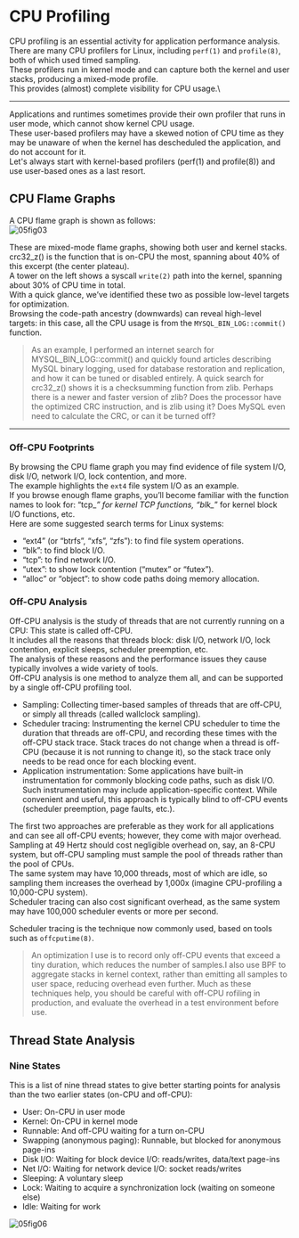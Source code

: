 # CPU Profiling

CPU profiling is an essential activity for application performance analysis.\
There are many CPU profilers for Linux, including `perf(1)` and `profile(8)`, both of which used timed sampling.\
These profilers run in kernel mode and can capture both the kernel and user stacks, producing a mixed-mode profile.\
This provides (almost) complete visibility for CPU usage.\\

______________________________________________________________________

Applications and runtimes sometimes provide their own profiler that runs in user mode, which cannot show kernel CPU usage.\
These user-based profilers may have a skewed notion of CPU time as they may be unaware of when the kernel has descheduled the application, and do not account for it.\
Let's always start with kernel-based profilers (perf(1) and profile(8)) and use user-based ones as a last resort.

## CPU Flame Graphs

A CPU flame graph is shown as follows:\
![05fig03](https://github.com/k0i/system_performance/assets/100127291/04adc7dc-b7e1-4795-b517-5faec3d45dc8)

These are mixed-mode flame graphs, showing both user and kernel stacks.\
crc32_z() is the function that is on-CPU the most, spanning about 40% of this excerpt (the center plateau).\
A tower on the left shows a syscall `write(2)` path into the kernel, spanning about 30% of CPU time in total.\
With a quick glance, we’ve identified these two as possible low-level targets for optimization.\
Browsing the code-path ancestry (downwards) can reveal high-level targets: in this case, all the CPU usage is from the `MYSQL_BIN_LOG::commit()` function.

> As an example, I performed an internet search for MYSQL_BIN_LOG::commit() and quickly found articles describing MySQL binary logging, used for database restoration and replication, and how it can be tuned or disabled entirely. A quick search for crc32_z() shows it is a checksumming function from zlib. Perhaps there is a newer and faster version of zlib? Does the processor have the optimized CRC instruction, and is zlib using it? Does MySQL even need to calculate the CRC, or can it be turned off?

______________________________________________________________________

### Off-CPU Footprints

By browsing the CPU flame graph you may find evidence of file system I/O, disk I/O, network I/O, lock contention, and more.\
The example highlights the `ext4` file system I/O as an example.\
If you browse enough flame graphs, you’ll become familiar with the function names to look for: “tcp\_*” for kernel TCP functions, “blk\_*” for kernel block I/O functions, etc.\
Here are some suggested search terms for Linux systems:

- “ext4” (or “btrfs”, “xfs”, “zfs”): to find file system operations.
- “blk”: to find block I/O.
- “tcp”: to find network I/O.
- “utex”: to show lock contention (“mutex” or “futex”).
- “alloc” or “object”: to show code paths doing memory allocation.

### Off-CPU Analysis

Off-CPU analysis is the study of threads that are not currently running on a CPU: This state is called off-CPU.\
It includes all the reasons that threads block: disk I/O, network I/O, lock contention, explicit sleeps, scheduler preemption, etc.\
The analysis of these reasons and the performance issues they cause typically involves a wide variety of tools.\
Off-CPU analysis is one method to analyze them all, and can be supported by a single off-CPU profiling tool.

- Sampling: Collecting timer-based samples of threads that are off-CPU, or simply all threads (called wallclock sampling).
- Scheduler tracing: Instrumenting the kernel CPU scheduler to time the duration that threads are off-CPU, and recording these times with the off-CPU stack trace. Stack traces do not change when a thread is off-CPU (because it is not running to change it), so the stack trace only needs to be read once for each blocking event.
- Application instrumentation: Some applications have built-in instrumentation for commonly blocking code paths, such as disk I/O. Such instrumentation may include application-specific context. While convenient and useful, this approach is typically blind to off-CPU events (scheduler preemption, page faults, etc.).

The first two approaches are preferable as they work for all applications and can see all off-CPU events; however, they come with major overhead.\
Sampling at 49 Hertz should cost negligible overhead on, say, an 8-CPU system, but off-CPU sampling must sample the pool of threads rather than the pool of CPUs.\
The same system may have 10,000 threads, most of which are idle, so sampling them increases the overhead by 1,000x (imagine CPU-profiling a 10,000-CPU system).\
Scheduler tracing can also cost significant overhead, as the same system may have 100,000 scheduler events or more per second.

Scheduler tracing is the technique now commonly used, based on  tools such as `offcputime(8)`.

> An optimization I use is to record only off-CPU events that exceed a tiny duration, which reduces the number of samples.I also use BPF to aggregate stacks in kernel context, rather than emitting all samples to user space, reducing overhead even further. Much as these techniques help, you should be careful with off-CPU rofiling in production, and evaluate the overhead in a test environment before use.

## Thread State Analysis

### Nine States

This is a list of nine thread states to give better starting points for analysis than the two earlier states (on-CPU and off-CPU):

- User: On-CPU in user mode
- Kernel: On-CPU in kernel mode
- Runnable: And off-CPU waiting for a turn on-CPU
- Swapping (anonymous paging): Runnable, but blocked for anonymous page-ins
- Disk I/O: Waiting for block device I/O: reads/writes, data/text page-ins
- Net I/O: Waiting for network device I/O: socket reads/writes
- Sleeping: A voluntary sleep
- Lock: Waiting to acquire a synchronization lock (waiting on someone else)
- Idle: Waiting for work

![05fig06](https://github.com/k0i/system_performance/assets/100127291/41cc7db0-b5d5-49b0-b878-378737038add)


